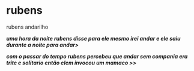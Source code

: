 <h1>rubens</h1>
<p>rubens andarilho</p>
<strong>
<em>
<p style="font-size: 20px,">
<fonte color="purple"></font
<p>uma hora da noite rubens disse para ele mesmo irei andar e ele saiu durante a noite para andar> 
<p>com o passar do tempo rubens percebeu que andar sem compania era trite e solitario então elem invocou um mamaco
>>
